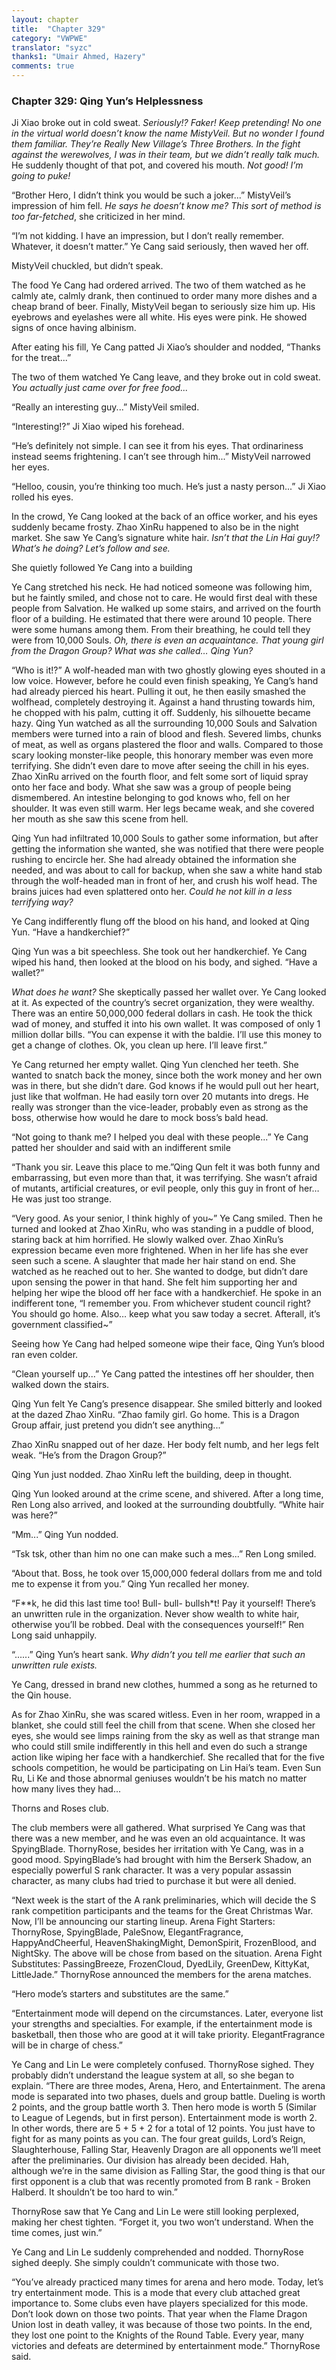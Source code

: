 ```yaml
---
layout: chapter
title:  "Chapter 329"
category: "VWPWE"
translator: "syzc"
thanks1: "Umair Ahmed, Hazery"
comments: true
---
```


### Chapter 329: Qing Yun’s Helplessness

Ji Xiao broke out in cold sweat. *Seriously!? Faker! Keep pretending! No one in the virtual world doesn’t know the name MistyVeil. But no wonder I found them familiar. They’re Really New Village’s Three Brothers. In the fight against the werewolves, I was in their team, but we didn’t really talk much.* He suddenly thought of that pot, and covered his mouth. *Not good! I’m going to puke!*

“Brother Hero, I didn’t think you would be such a joker...” MistyVeil’s impression of him fell. *He says he doesn’t know me? This sort of method is too far-fetched*, she criticized in her mind.

“I’m not kidding. I have an impression, but I don’t really remember. Whatever, it doesn’t matter.” Ye Cang said seriously, then waved her off.

MistyVeil chuckled, but didn’t speak.

The food Ye Cang had ordered arrived. The two of them watched as he calmly ate, calmly drank, then continued to order many more dishes and a cheap brand of beer. Finally, MistyVeil began to seriously size him up. His eyebrows and eyelashes were all white. His eyes were pink. He showed signs of once having albinism.

After eating his fill, Ye Cang patted Ji Xiao’s shoulder and nodded, “Thanks for the treat...”

The two of them watched Ye Cang leave, and they broke out in cold sweat. *You actually just came over for free food...*

“Really an interesting guy...” MistyVeil smiled.

“Interesting!?” Ji Xiao wiped his forehead.

“He’s definitely not simple. I can see it from his eyes. That ordinariness instead seems frightening. I can’t see through him...” MistyVeil narrowed her eyes.

“Helloo, cousin, you’re thinking too much. He’s just a nasty person...” Ji Xiao rolled his eyes.

In the crowd, Ye Cang looked at the back of an office worker, and his eyes suddenly became frosty. Zhao XinRu happened to also be in the night market. She saw Ye Cang’s signature white hair. *Isn’t that the Lin Hai guy!? What’s he doing? Let’s follow and see.*

She quietly followed Ye Cang into a building

Ye Cang stretched his neck. He had noticed someone was following him, but he faintly smiled, and chose not to care. He would first deal with these people from Salvation. He walked up some stairs, and arrived on the fourth floor of a building. He estimated that there were around 10 people. There were some humans among them. From their breathing, he could tell they were from 10,000 Souls. *Oh, there is even an acquaintance. That young girl from the Dragon Group? What was she called… Qing Yun?*

“Who is it!?” A wolf-headed man with two ghostly glowing eyes shouted in a low voice. However, before he could even finish speaking, Ye Cang’s hand had already pierced his heart. Pulling it out, he then easily smashed the wolfhead, completely destroying it. Against a hand thrusting towards him, he chopped with his palm, cutting it off. Suddenly, his silhouette became hazy. Qing Yun watched as all the surrounding 10,000 Souls and Salvation members were turned into a rain of blood and flesh. Severed limbs, chunks of meat, as well as organs plastered the floor and walls. Compared to those scary looking monster-like people, this honorary member was even more terrifying. She didn’t even dare to move after seeing the chill in his eyes. Zhao XinRu arrived on the fourth floor, and felt some sort of liquid spray onto her face and body. What she saw was a group of people being dismembered. An intestine belonging to god knows who, fell on her shoulder. It was even still warm. Her legs became weak, and she covered her mouth as she saw this scene from hell.

Qing Yun had infiltrated 10,000 Souls to gather some information, but after getting the information she wanted, she was notified that there were people rushing to encircle her. She had already obtained the information she needed, and was about to call for backup, when she saw a white hand stab through the wolf-headed man in front of her, and crush his wolf head. The brains juices had even splattered onto her. *Could he not kill in a less terrifying way?*

Ye Cang indifferently flung off the blood on his hand, and looked at Qing Yun. “Have a handkerchief?”

Qing Yun was a bit speechless. She took out her handkerchief. Ye Cang wiped his hand, then looked at the blood on his body, and sighed. “Have a wallet?”

*What does he want?* She skeptically passed her wallet over. Ye Cang looked at it. As expected of the country’s secret organization, they were wealthy. There was an entire 50,000,000 federal dollars in cash. He took the thick wad of money, and stuffed it into his own wallet. It was composed of only 1 million dollar bills. “You can expense it with the baldie. I’ll use this money to get a change of clothes. Ok, you clean up here. I’ll leave first.”

Ye Cang returned her empty wallet. Qing Yun clenched her teeth. She wanted to snatch back the money, since both the work money and her own was in there, but she didn’t dare. God knows if he would pull out her heart, just like that wolfman. He had easily torn over 20 mutants into dregs. He really was stronger than the vice-leader, probably even as strong as the boss, otherwise how would he dare to mock boss’s bald head.

“Not going to thank me? I helped you deal with these people...” Ye Cang patted her shoulder and said with an indifferent smile

“Thank you sir. Leave this place to me.”Qing Qun felt it was both funny and embarrassing, but even more than that, it was terrifying. She wasn’t afraid of mutants, artificial creatures, or evil people, only this guy in front of her… He was just too strange.

“Very good. As your senior, I think highly of you~” Ye Cang smiled. Then he turned and looked at Zhao XinRu, who was standing in a puddle of blood, staring back at him horrified. He slowly walked over. Zhao XinRu’s expression became even more frightened. When in her life has she ever seen such a scene. A slaughter that made her hair stand on end. She watched as he reached out to her. She wanted to dodge, but didn’t dare upon sensing the power in that hand. She felt him supporting her and helping her wipe the blood off her face with a handkerchief. He spoke in an indifferent tone, “I remember you. From whichever student council right? You should go home. Also… keep what you saw today a secret. Afterall, it’s government classified~”

Seeing how Ye Cang had helped someone wipe their face, Qing Yun’s blood ran even colder.

“Clean yourself up...” Ye Cang patted the intestines off her shoulder, then walked down the stairs.

Qing Yun felt Ye Cang’s presence disappear. She smiled bitterly and looked at the dazed Zhao XinRu. “Zhao family girl. Go home. This is a Dragon Group affair, just pretend you didn’t see anything...”

Zhao XinRu snapped out of her daze. Her body felt numb, and her legs felt weak. “He’s from the Dragon Group?”

Qing Yun just nodded. Zhao XinRu left the building, deep in thought.

Qing Yun looked around at the crime scene, and shivered. After a long time, Ren Long also arrived, and looked at the surrounding doubtfully. “White hair was here?”

“Mm...” Qing Yun nodded.

“Tsk tsk, other than him no one can make such a mes...” Ren Long smiled. 

“About that. Boss, he took over 15,000,000 federal dollars from me and told me to expense it from you.” Qing Yun recalled her money.

“F\*\*k, he did this last time too! Bull- bull- bullsh\*t! Pay it yourself! There’s an unwritten rule in the organization. Never show wealth to white hair, otherwise you’ll be robbed. Deal with the consequences yourself!” Ren Long said unhappily.

“......” Qing Yun’s heart sank. *Why didn’t you tell me earlier that such an unwritten rule exists.*

Ye Cang, dressed in brand new clothes, hummed a song as he returned to the Qin house.

As for Zhao XinRu, she was scared witless. Even in her room, wrapped in a blanket, she could still feel the chill from that scene. When she closed her eyes, she would see limps raining from the sky as well as that strange man who could still smile indifferently in this hell and even do such a strange action like wiping her face with a handkerchief. She recalled that for the five schools competition, he would be participating on Lin Hai’s team. Even Sun Ru, Li Ke and those abnormal geniuses wouldn’t be his match no matter how many lives they had...

Thorns and Roses club.

The club members were all gathered. What surprised Ye Cang was that there was a new member, and he was even an old acquaintance. It was SpyingBlade. ThornyRose, besides her irritation with Ye Cang, was in a good mood. SpyingBlade’s had brought with him the Berserk Shadow, an especially powerful S rank character. It was a very popular assassin character, as many clubs had tried to purchase it but were all denied.

“Next week is the start of the A rank preliminaries, which will decide the S rank competition participants and the teams for the Great Christmas War. Now, I’ll be announcing our starting lineup. Arena Fight Starters: ThornyRose, SpyingBlade, PaleSnow, ElegantFragrance, HappyAndCheerful, HeavenShakingMight, DemonSpirit, FrozenBlood, and NightSky. The above will be chose from based on the situation. Arena Fight Substitutes: PassingBreeze, FrozenCloud, DyedLily, GreenDew, KittyKat, LittleJade.” ThornyRose announced the members for the arena matches.

“Hero mode’s starters and substitutes are the same.”

“Entertainment mode will depend on the circumstances. Later, everyone list your strengths and specialties. For example, if the entertainment mode is basketball, then those who are good at it will take priority. ElegantFragrance will be in charge of chess.”

Ye Cang and Lin Le were completely confused. ThornyRose sighed. They probably didn’t understand the league system at all, so she began to explain. “There are three modes, Arena, Hero, and Entertainment. The arena mode is separated into two phases, duels and group battle. Dueling is worth 2 points, and the group battle worth 3. Then hero mode is worth 5 (Similar to League of Legends, but in first person). Entertainment mode is worth 2. In other words, there are 5 + 5 + 2 for a total of 12 points. You just have to fight for as many points as you can. The four great guilds, Lord’s Reign, Slaughterhouse, Falling Star, Heavenly Dragon are all opponents we’ll meet after the preliminaries. Our division has already been decided. Hah, although we’re in the same division as Falling Star, the good thing is that our first opponent is a club that was recently promoted from B rank - Broken Halberd. It shouldn’t be too hard to win.”

ThornyRose saw that Ye Cang and Lin Le were still looking perplexed, making her chest tighten. “Forget it, you two won’t understand. When the time comes, just win.”

Ye Cang and Lin Le suddenly comprehended and nodded. ThornyRose sighed deeply. She simply couldn’t communicate with those two.

“You’ve already practiced many times for arena and hero mode. Today, let’s try entertainment mode. This is a mode that every club attached great importance to. Some clubs even have players specialized for this mode. Don’t look down on those two points. That year when the Flame Dragon Union lost in death valley, it was because of those two points. In the end, they lost one point to the Knights of the Round Table. Every year, many victories and defeats are determined by entertainment mode.” ThornyRose said. 
